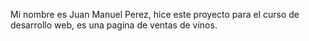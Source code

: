 Mi nombre es Juan Manuel Perez, hice este proyecto para el curso de desarrollo web, es una pagina de ventas de vinos.
